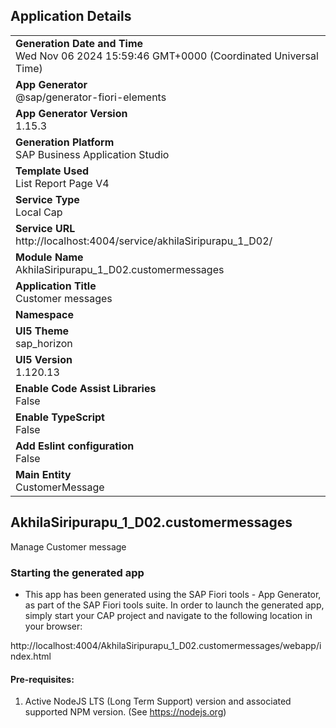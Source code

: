 ## Application Details
|               |
| ------------- |
|**Generation Date and Time**<br>Wed Nov 06 2024 15:59:46 GMT+0000 (Coordinated Universal Time)|
|**App Generator**<br>@sap/generator-fiori-elements|
|**App Generator Version**<br>1.15.3|
|**Generation Platform**<br>SAP Business Application Studio|
|**Template Used**<br>List Report Page V4|
|**Service Type**<br>Local Cap|
|**Service URL**<br>http://localhost:4004/service/akhilaSiripurapu_1_D02/|
|**Module Name**<br>AkhilaSiripurapu_1_D02.customermessages|
|**Application Title**<br>Customer messages|
|**Namespace**<br>|
|**UI5 Theme**<br>sap_horizon|
|**UI5 Version**<br>1.120.13|
|**Enable Code Assist Libraries**<br>False|
|**Enable TypeScript**<br>False|
|**Add Eslint configuration**<br>False|
|**Main Entity**<br>CustomerMessage|

## AkhilaSiripurapu_1_D02.customermessages

Manage Customer message

### Starting the generated app

-   This app has been generated using the SAP Fiori tools - App Generator, as part of the SAP Fiori tools suite.  In order to launch the generated app, simply start your CAP project and navigate to the following location in your browser:

http://localhost:4004/AkhilaSiripurapu_1_D02.customermessages/webapp/index.html

#### Pre-requisites:

1. Active NodeJS LTS (Long Term Support) version and associated supported NPM version.  (See https://nodejs.org)


